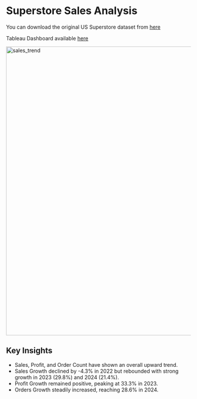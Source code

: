 # Superstore Sales Analysis

You can download the original US Superstore dataset from [here](https://datawonders.atlassian.net/wiki/spaces/TABLEAU/blog/2022/10/26/1953431553/Where+Can+I+Find+Superstore+Sales#Workbooks-and-Data-Sources)

Tableau Dashboard available [here](https://public.tableau.com/app/profile/wiktor.matuszyk/viz/Superstore_17416040428020/Dashboard1)

<img width="790" alt="sales_trend" src="https://github.com/user-attachments/assets/37106066-edf4-4d94-8ed0-e98fa86eea74" />

## Key Insights
 - Sales, Profit, and Order Count have shown an overall upward trend.
 - Sales Growth declined by -4.3% in 2022 but rebounded with strong growth in 2023 (29.8%) and 2024 (21.4%).
 - Profit Growth remained positive, peaking at 33.3% in 2023.
 - Orders Growth steadily increased, reaching 28.6% in 2024.
